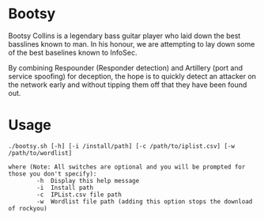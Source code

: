 # Bootsy
Bootsy Collins is a legendary bass guitar player who laid down the best basslines known to man. In his honour, we are attempting to lay down some of the best baselines known to InfoSec.

By combining Respounder (Responder detection) and Artillery (port and service spoofing) for deception, the hope is to quickly detect an attacker on the network early and without tipping them off that they have been found out.

# Usage
```
./bootsy.sh [-h] [-i /install/path] [-c /path/to/iplist.csv] [-w /path/to/wordlist]

where (Note: All switches are optional and you will be prompted for those you don't specify):
        -h  Display this help message
        -i  Install path
        -c  IPList.csv file path
        -w  Wordlist file path (adding this option stops the download of rockyou)
```
